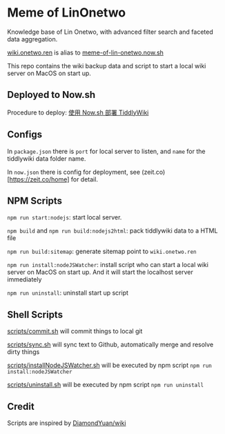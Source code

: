 # Meme of LinOnetwo

Knowledge base of Lin Onetwo, with advanced filter search and faceted data aggregation.

[wiki.onetwo.ren](https://wiki.onetwo.ren/) is alias to [meme-of-lin-onetwo.now.sh](https://meme-of-lin-onetwo.now.sh/)

This repo contains the wiki backup data and script to start a local wiki server on MacOS on start up.

## Deployed to Now.sh

Procedure to deploy: [使用 Now.sh 部署 TiddlyWiki](https://wiki.onetwo.ren/#%E4%BD%BF%E7%94%A8%20Now.sh%20%E9%83%A8%E7%BD%B2%20TiddlyWiki)

## Configs

In `package.json` there is `port` for local server to listen, and `name` for the tiddlywiki data folder name.

In `now.json` there is config for deployment, see (zeit.co)[https://zeit.co/home] for detail.

## NPM Scripts

`npm run start:nodejs`: start local server.

`npm build` and `npm run build:nodejs2html`: pack tiddlywiki data to a HTML file

`npm run build:sitemap`: generate sitemap point to `wiki.onetwo.ren`

`npm run install:nodeJSWatcher`: install script who can start a local wiki server on MacOS on start up. And it will start the localhost server immediately

`npm run uninstall`: uninstall start up script

## Shell Scripts

[scripts/commit.sh](scripts/commit.sh) will commit things to local git

[scripts/sync.sh](scripts/sync.sh) will sync text to Github, automatically merge and resolve dirty things

[scripts/installNodeJSWatcher.sh](scripts/installNodeJSWatcher.sh) will be executed by npm script `npm run install:nodeJSWatcher`

[scripts/uninstall.sh](scripts/uninstall.sh) will be executed by npm script `npm run uninstall`

## Credit

Scripts are inspired by [DiamondYuan/wiki](https://github.com/DiamondYuan/wiki)
